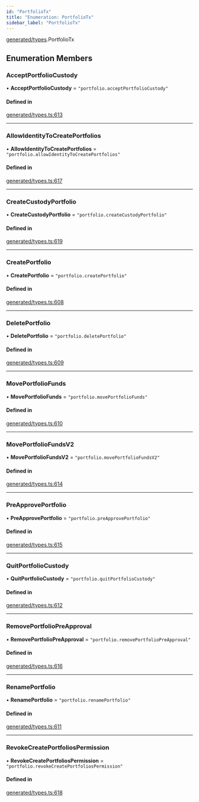 ```yaml
---
id: "PortfolioTx"
title: "Enumeration: PortfolioTx"
sidebar_label: "PortfolioTx"
---
```


[generated/types](../../../../modules/Generated/Types/Types.md).PortfolioTx

## Enumeration Members

### AcceptPortfolioCustody

• **AcceptPortfolioCustody** = ``"portfolio.acceptPortfolioCustody"``

#### Defined in

[generated/types.ts:613](https://github.com/PolymeshAssociation/polymesh-sdk/blob/fedc4714f/src/generated/types.ts#L613)

___

### AllowIdentityToCreatePortfolios

• **AllowIdentityToCreatePortfolios** = ``"portfolio.allowIdentityToCreatePortfolios"``

#### Defined in

[generated/types.ts:617](https://github.com/PolymeshAssociation/polymesh-sdk/blob/fedc4714f/src/generated/types.ts#L617)

___

### CreateCustodyPortfolio

• **CreateCustodyPortfolio** = ``"portfolio.createCustodyPortfolio"``

#### Defined in

[generated/types.ts:619](https://github.com/PolymeshAssociation/polymesh-sdk/blob/fedc4714f/src/generated/types.ts#L619)

___

### CreatePortfolio

• **CreatePortfolio** = ``"portfolio.createPortfolio"``

#### Defined in

[generated/types.ts:608](https://github.com/PolymeshAssociation/polymesh-sdk/blob/fedc4714f/src/generated/types.ts#L608)

___

### DeletePortfolio

• **DeletePortfolio** = ``"portfolio.deletePortfolio"``

#### Defined in

[generated/types.ts:609](https://github.com/PolymeshAssociation/polymesh-sdk/blob/fedc4714f/src/generated/types.ts#L609)

___

### MovePortfolioFunds

• **MovePortfolioFunds** = ``"portfolio.movePortfolioFunds"``

#### Defined in

[generated/types.ts:610](https://github.com/PolymeshAssociation/polymesh-sdk/blob/fedc4714f/src/generated/types.ts#L610)

___

### MovePortfolioFundsV2

• **MovePortfolioFundsV2** = ``"portfolio.movePortfolioFundsV2"``

#### Defined in

[generated/types.ts:614](https://github.com/PolymeshAssociation/polymesh-sdk/blob/fedc4714f/src/generated/types.ts#L614)

___

### PreApprovePortfolio

• **PreApprovePortfolio** = ``"portfolio.preApprovePortfolio"``

#### Defined in

[generated/types.ts:615](https://github.com/PolymeshAssociation/polymesh-sdk/blob/fedc4714f/src/generated/types.ts#L615)

___

### QuitPortfolioCustody

• **QuitPortfolioCustody** = ``"portfolio.quitPortfolioCustody"``

#### Defined in

[generated/types.ts:612](https://github.com/PolymeshAssociation/polymesh-sdk/blob/fedc4714f/src/generated/types.ts#L612)

___

### RemovePortfolioPreApproval

• **RemovePortfolioPreApproval** = ``"portfolio.removePortfolioPreApproval"``

#### Defined in

[generated/types.ts:616](https://github.com/PolymeshAssociation/polymesh-sdk/blob/fedc4714f/src/generated/types.ts#L616)

___

### RenamePortfolio

• **RenamePortfolio** = ``"portfolio.renamePortfolio"``

#### Defined in

[generated/types.ts:611](https://github.com/PolymeshAssociation/polymesh-sdk/blob/fedc4714f/src/generated/types.ts#L611)

___

### RevokeCreatePortfoliosPermission

• **RevokeCreatePortfoliosPermission** = ``"portfolio.revokeCreatePortfoliosPermission"``

#### Defined in

[generated/types.ts:618](https://github.com/PolymeshAssociation/polymesh-sdk/blob/fedc4714f/src/generated/types.ts#L618)
